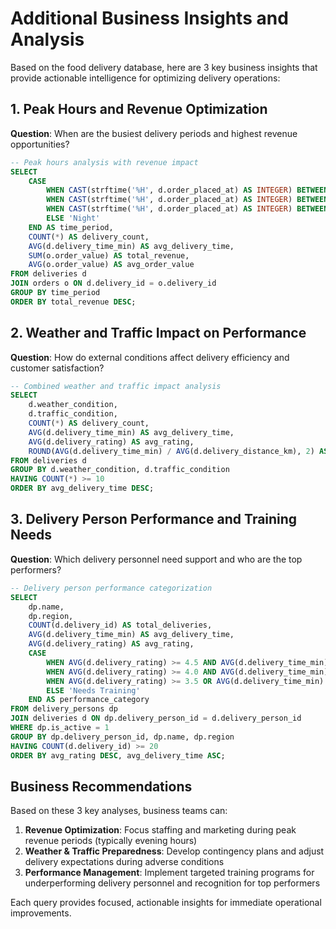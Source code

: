 # Additional Business Insights and Analysis

Based on the food delivery database, here are 3 key business insights that provide actionable intelligence for optimizing delivery operations:

## 1. Peak Hours and Revenue Optimization
**Question**: When are the busiest delivery periods and highest revenue opportunities?

```sql
-- Peak hours analysis with revenue impact
SELECT 
    CASE 
        WHEN CAST(strftime('%H', d.order_placed_at) AS INTEGER) BETWEEN 6 AND 11 THEN 'Morning'
        WHEN CAST(strftime('%H', d.order_placed_at) AS INTEGER) BETWEEN 12 AND 17 THEN 'Afternoon'
        WHEN CAST(strftime('%H', d.order_placed_at) AS INTEGER) BETWEEN 18 AND 23 THEN 'Evening'
        ELSE 'Night'
    END AS time_period,
    COUNT(*) AS delivery_count,
    AVG(d.delivery_time_min) AS avg_delivery_time,
    SUM(o.order_value) AS total_revenue,
    AVG(o.order_value) AS avg_order_value
FROM deliveries d
JOIN orders o ON d.delivery_id = o.delivery_id
GROUP BY time_period
ORDER BY total_revenue DESC;
```

## 2. Weather and Traffic Impact on Performance
**Question**: How do external conditions affect delivery efficiency and customer satisfaction?

```sql
-- Combined weather and traffic impact analysis
SELECT 
    d.weather_condition,
    d.traffic_condition,
    COUNT(*) AS delivery_count,
    AVG(d.delivery_time_min) AS avg_delivery_time,
    AVG(d.delivery_rating) AS avg_rating,
    ROUND(AVG(d.delivery_time_min) / AVG(d.delivery_distance_km), 2) AS efficiency_ratio
FROM deliveries d
GROUP BY d.weather_condition, d.traffic_condition
HAVING COUNT(*) >= 10
ORDER BY avg_delivery_time DESC;
```

## 3. Delivery Person Performance and Training Needs
**Question**: Which delivery personnel need support and who are the top performers?

```sql
-- Delivery person performance categorization
SELECT 
    dp.name,
    dp.region,
    COUNT(d.delivery_id) AS total_deliveries,
    AVG(d.delivery_time_min) AS avg_delivery_time,
    AVG(d.delivery_rating) AS avg_rating,
    CASE 
        WHEN AVG(d.delivery_rating) >= 4.5 AND AVG(d.delivery_time_min) <= 35 THEN 'Top Performer'
        WHEN AVG(d.delivery_rating) >= 4.0 AND AVG(d.delivery_time_min) <= 45 THEN 'Good Performer'
        WHEN AVG(d.delivery_rating) >= 3.5 OR AVG(d.delivery_time_min) <= 55 THEN 'Average Performer'
        ELSE 'Needs Training'
    END AS performance_category
FROM delivery_persons dp
JOIN deliveries d ON dp.delivery_person_id = d.delivery_person_id
WHERE dp.is_active = 1
GROUP BY dp.delivery_person_id, dp.name, dp.region
HAVING COUNT(d.delivery_id) >= 20
ORDER BY avg_rating DESC, avg_delivery_time ASC;
```

## Business Recommendations

Based on these 3 key analyses, business teams can:

1. **Revenue Optimization**: Focus staffing and marketing during peak revenue periods (typically evening hours)
2. **Weather & Traffic Preparedness**: Develop contingency plans and adjust delivery expectations during adverse conditions
3. **Performance Management**: Implement targeted training programs for underperforming delivery personnel and recognition for top performers

Each query provides focused, actionable insights for immediate operational improvements.
